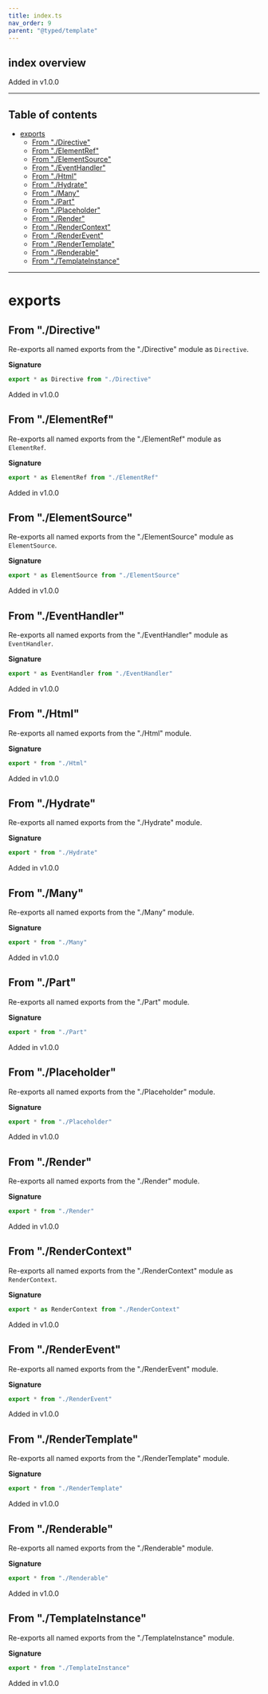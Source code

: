 ```yaml
---
title: index.ts
nav_order: 9
parent: "@typed/template"
---
```


## index overview

Added in v1.0.0

---

<h2 class="text-delta">Table of contents</h2>

- [exports](#exports)
  - [From "./Directive"](#from-directive)
  - [From "./ElementRef"](#from-elementref)
  - [From "./ElementSource"](#from-elementsource)
  - [From "./EventHandler"](#from-eventhandler)
  - [From "./Html"](#from-html)
  - [From "./Hydrate"](#from-hydrate)
  - [From "./Many"](#from-many)
  - [From "./Part"](#from-part)
  - [From "./Placeholder"](#from-placeholder)
  - [From "./Render"](#from-render)
  - [From "./RenderContext"](#from-rendercontext)
  - [From "./RenderEvent"](#from-renderevent)
  - [From "./RenderTemplate"](#from-rendertemplate)
  - [From "./Renderable"](#from-renderable)
  - [From "./TemplateInstance"](#from-templateinstance)

---

# exports

## From "./Directive"

Re-exports all named exports from the "./Directive" module as `Directive`.

**Signature**

```ts
export * as Directive from "./Directive"
```

Added in v1.0.0

## From "./ElementRef"

Re-exports all named exports from the "./ElementRef" module as `ElementRef`.

**Signature**

```ts
export * as ElementRef from "./ElementRef"
```

Added in v1.0.0

## From "./ElementSource"

Re-exports all named exports from the "./ElementSource" module as `ElementSource`.

**Signature**

```ts
export * as ElementSource from "./ElementSource"
```

Added in v1.0.0

## From "./EventHandler"

Re-exports all named exports from the "./EventHandler" module as `EventHandler`.

**Signature**

```ts
export * as EventHandler from "./EventHandler"
```

Added in v1.0.0

## From "./Html"

Re-exports all named exports from the "./Html" module.

**Signature**

```ts
export * from "./Html"
```

Added in v1.0.0

## From "./Hydrate"

Re-exports all named exports from the "./Hydrate" module.

**Signature**

```ts
export * from "./Hydrate"
```

Added in v1.0.0

## From "./Many"

Re-exports all named exports from the "./Many" module.

**Signature**

```ts
export * from "./Many"
```

Added in v1.0.0

## From "./Part"

Re-exports all named exports from the "./Part" module.

**Signature**

```ts
export * from "./Part"
```

Added in v1.0.0

## From "./Placeholder"

Re-exports all named exports from the "./Placeholder" module.

**Signature**

```ts
export * from "./Placeholder"
```

Added in v1.0.0

## From "./Render"

Re-exports all named exports from the "./Render" module.

**Signature**

```ts
export * from "./Render"
```

Added in v1.0.0

## From "./RenderContext"

Re-exports all named exports from the "./RenderContext" module as `RenderContext`.

**Signature**

```ts
export * as RenderContext from "./RenderContext"
```

Added in v1.0.0

## From "./RenderEvent"

Re-exports all named exports from the "./RenderEvent" module.

**Signature**

```ts
export * from "./RenderEvent"
```

Added in v1.0.0

## From "./RenderTemplate"

Re-exports all named exports from the "./RenderTemplate" module.

**Signature**

```ts
export * from "./RenderTemplate"
```

Added in v1.0.0

## From "./Renderable"

Re-exports all named exports from the "./Renderable" module.

**Signature**

```ts
export * from "./Renderable"
```

Added in v1.0.0

## From "./TemplateInstance"

Re-exports all named exports from the "./TemplateInstance" module.

**Signature**

```ts
export * from "./TemplateInstance"
```

Added in v1.0.0
